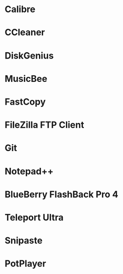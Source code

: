 # Calibre

# CCleaner

# DiskGenius

# MusicBee

# FastCopy

# FileZilla FTP Client

# Git

# Notepad++

# BlueBerry FlashBack Pro 4

# Teleport Ultra

# Snipaste

# PotPlayer
